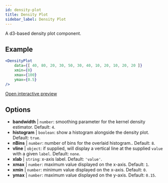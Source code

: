 ```yaml
---
id: density-plot
title: Density Plot
sidebar_label: Density Plot
---
```


A d3-based density plot component.

## Example

```jsx live
<DensityPlot
    data={[ 40, 80, 20, 30, 50, 30, 40, 10, 20, 10, 20, 20 ]}
    xmin={0}
    xmax={100}
    ymax={0.5}
/>
```

[Open interactive preview](https://isle.heinz.cmu.edu/components/density-plot/)

## Options

* __bandwidth__ | `number`: smoothing parameter for the kernel density estimator. Default: `4`.
* __histogram__ | `boolean`: show a histogram alongside the density plot. Default: `true`.
* __nBins__ | `number`: number of bins for the overlaid histogram.. Default: `8`.
* __vline__ | `object`: if supplied, will display a vertical line at the supplied `value` with a given `label`. Default: `none`.
* __xlab__ | `string`: x-axis label. Default: `'value'`.
* __xmax__ | `number`: maximum value displayed on the x-axis. Default: `1`.
* __xmin__ | `number`: minimum value displayed on the x-axis. Default: `0`.
* __ymax__ | `number`: maximum value displayed on the y-axis. Default: `0.15`.
